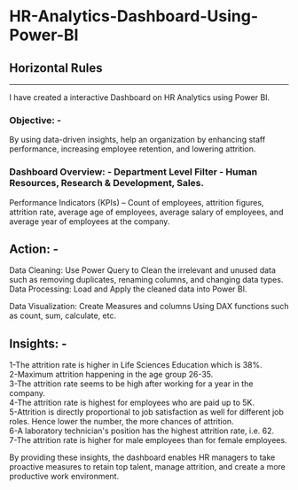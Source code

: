 # HR-Analytics-Dashboard-Using-Power-BI
## Horizontal Rules
___

I have created a interactive Dashboard on HR Analytics using Power BI.  

### Objective: - 
By using data-driven insights, help an organization by enhancing staff performance, increasing employee retention, 
and lowering attrition.  

### Dashboard Overview: - Department Level Filter - Human Resources, Research & Development, Sales. 
Performance Indicators (KPIs) – Count of employees, attrition figures, attrition rate, average age of employees,
average salary of employees, and average year of employees at the company.

## Action: -  
Data Cleaning: Use Power Query to Clean the irrelevant and unused data such as removing duplicates, renaming columns,
and changing data types. Data Processing: Load and Apply the cleaned data into Power BI. 

Data Visualization: Create Measures and columns Using DAX functions such as count, sum, calculate, etc.


## Insights: -

1-The attrition rate is higher in Life Sciences Education which is 38%.  
2-Maximum attrition happening in the age group 26-35.  
3-The attrition rate seems to be high after working for a year in the company.  
4-The attrition rate is highest for employees who are paid up to 5K.  
5-Attrition is directly proportional to job satisfaction as well for different job roles. Hence lower the number, the more chances of attrition.  
6-A laboratory technician's position has the highest attrition rate, i.e. 62.  
7-The attrition rate is higher for male employees than for female employees.  

By providing these insights, the dashboard enables HR managers to take proactive measures to retain top talent, manage attrition, and create a more productive work environment.
